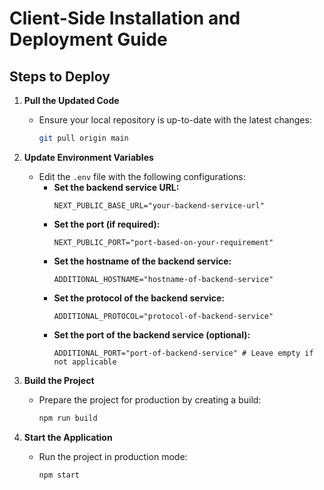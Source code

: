 # Client-Side Installation and Deployment Guide

## Steps to Deploy

1. **Pull the Updated Code**
   - Ensure your local repository is up-to-date with the latest changes:
     ```bash
     git pull origin main
     ```

2. **Update Environment Variables**
   - Edit the `.env` file with the following configurations:
     - **Set the backend service URL:**
       ```env
       NEXT_PUBLIC_BASE_URL="your-backend-service-url"
       ```
     - **Set the port (if required):**
       ```env
       NEXT_PUBLIC_PORT="port-based-on-your-requirement"
       ```
     - **Set the hostname of the backend service:**
       ```env
       ADDITIONAL_HOSTNAME="hostname-of-backend-service"
       ```
     - **Set the protocol of the backend service:**
       ```env
       ADDITIONAL_PROTOCOL="protocol-of-backend-service"
       ```
     - **Set the port of the backend service (optional):**
       ```env
       ADDITIONAL_PORT="port-of-backend-service" # Leave empty if not applicable
       ```

3. **Build the Project**
   - Prepare the project for production by creating a build:
     ```bash
     npm run build
     ```

4. **Start the Application**
   - Run the project in production mode:
     ```bash
     npm start
     ```
